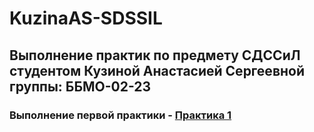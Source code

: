 # KuzinaAS-SDSSIL
## Выполнение практик по предмету СДССиЛ студентом Кузиной Анастасией Сергеевной группы: ББМО-02-23
### Выполнение первой практики - [Практика 1](https://github.com/GingerPlatypus/KuzinaAS-SDSSiL/tree/eb54d26c42947ac73b2d9003c232ed58a07709f4/PR1)
